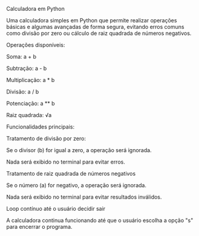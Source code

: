 Calculadora em Python 

Uma calculadora simples em Python que permite realizar operações básicas e algumas avançadas de forma segura, evitando erros comuns como divisão por zero ou cálculo de raiz quadrada de números negativos.

Operações disponíveis:

Soma: a + b

Subtração: a - b

Multiplicação: a * b

Divisão: a / b

Potenciação: a ** b

Raiz quadrada: √a

Funcionalidades principais:

Tratamento de divisão por zero:

Se o divisor (b) for igual a zero, a operação será ignorada.

Nada será exibido no terminal para evitar erros.

Tratamento de raiz quadrada de números negativos

Se o número (a) for negativo, a operação será ignorada.

Nada será exibido no terminal para evitar resultados inválidos.

Loop contínuo até o usuário decidir sair

A calculadora continua funcionando até que o usuário escolha a opção "s" para encerrar o programa.
